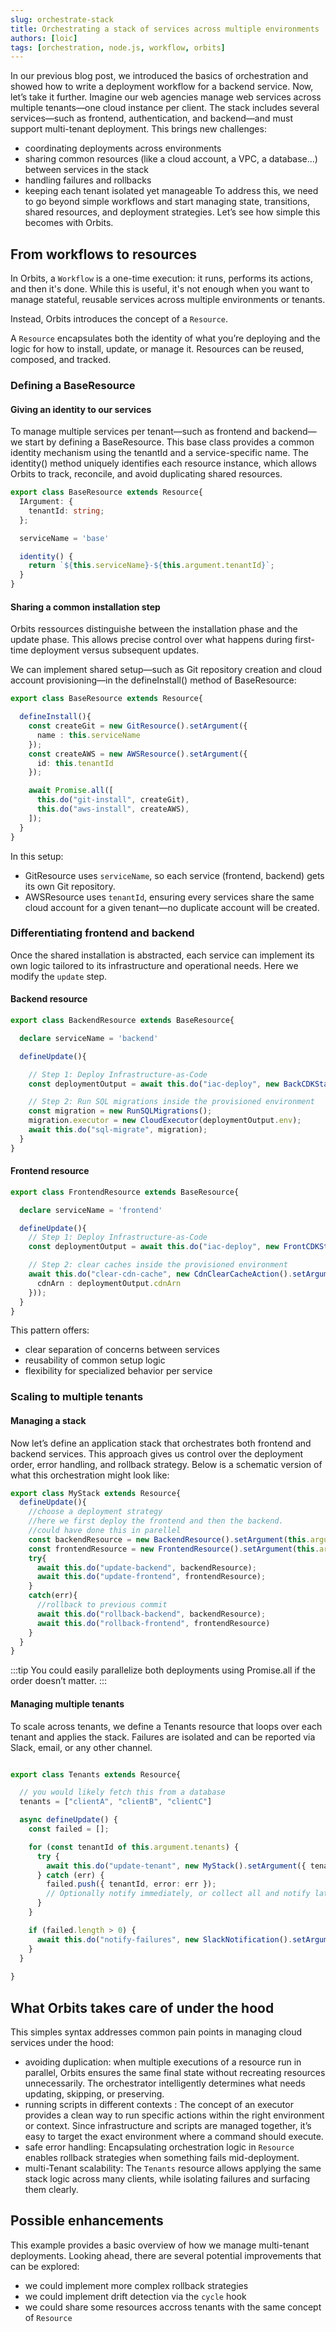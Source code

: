 ```yaml
---
slug: orchestrate-stack
title: Orchestrating a stack of services across multiple environments
authors: [loic]
tags: [orchestration, node.js, workflow, orbits]
---
```


In our previous blog post, we introduced the basics of orchestration and showed how to write a deployment workflow for a backend service. 
Now, let’s take it further. 
Imagine our web agencies manage web services across multiple tenants—one cloud instance per client. The stack includes several services—such as frontend, authentication, and backend—and must support multi-tenant deployment. This brings new challenges:
- coordinating deployments across environments
- sharing common resources (like a cloud account, a VPC, a database...) between services in the stack
- handling failures and rollbacks
- keeping each tenant isolated yet manageable
To address this, we need to go beyond simple workflows and start managing state, transitions, shared resources, and deployment strategies. 
Let’s see how simple this becomes with Orbits.
<!-- truncate -->

## From workflows to resources

In Orbits, a `Workflow` is a one-time execution: it runs, performs its actions, and then it's done. While this is useful, it's not enough when you want to manage stateful, reusable services across multiple environments or tenants.

Instead, Orbits introduces the concept of a `Resource`.

A `Resource` encapsulates both the identity of what you’re deploying and the logic for how to install, update, or manage it. Resources can be reused, composed, and tracked.

### Defining a BaseResource 

#### Giving an identity to our services

To manage multiple services per tenant—such as frontend and backend—we start by defining a BaseResource. This base class provides a common identity mechanism using the tenantId and a service-specific name. The identity() method uniquely identifies each resource instance, which allows Orbits to track, reconcile, and avoid duplicating shared resources.

```ts
export class BaseResource extends Resource{
  IArgument: {
    tenantId: string;
  };

  serviceName = 'base'

  identity() {
    return `${this.serviceName}-${this.argument.tenantId}`;
  }
}
```

#### Sharing a common installation step

Orbits ressources distinguishe between the installation phase and the update phase. This allows precise control over what happens during first-time deployment versus subsequent updates.

We can implement shared setup—such as Git repository creation and cloud account provisioning—in the defineInstall() method of BaseResource:

```ts
export class BaseResource extends Resource{

  defineInstall(){
    const createGit = new GitResource().setArgument({
      name : this.serviceName
    });
    const createAWS = new AWSResource().setArgument({
      id: this.tenantId
    });

    await Promise.all([
      this.do("git-install", createGit),
      this.do("aws-install", createAWS),
    ]);
  }
}
```

In this setup:
- GitResource uses `serviceName`, so each service (frontend, backend) gets its own Git repository.
- AWSResource uses `tenantId`, ensuring every services share the same cloud account for a given tenant—no duplicate account will be created.

### Differentiating frontend and backend

Once the shared installation is abstracted, each service can implement its own logic tailored to its infrastructure and operational needs.
Here we modify the `update` step.

#### Backend resource

```ts
export class BackendResource extends BaseResource{

  declare serviceName = 'backend'

  defineUpdate(){

    // Step 1: Deploy Infrastructure-as-Code
    const deploymentOutput = await this.do("iac-deploy", new BackCDKStack());

    // Step 2: Run SQL migrations inside the provisioned environment
    const migration = new RunSQLMigrations();
    migration.executor = new CloudExecutor(deploymentOutput.env);
    await this.do("sql-migrate", migration);
  }
}

```

#### Frontend resource

```ts
export class FrontendResource extends BaseResource{

  declare serviceName = 'frontend'

  defineUpdate(){
    // Step 1: Deploy Infrastructure-as-Code
    const deploymentOutput = await this.do("iac-deploy", new FrontCDKStack());

    // Step 2: clear caches inside the provisioned environment
    await this.do("clear-cdn-cache", new CdnClearCacheAction().setArgument({
      cdnArn : deploymentOutput.cdnArn
    }));
  }
}
```

This pattern offers:
- clear separation of concerns between services
- reusability of common setup logic
- flexibility for specialized behavior per service



### Scaling to multiple tenants

#### Managing a stack

Now let’s define an application stack that orchestrates both frontend and backend services. This approach gives us control over the deployment order, error handling, and rollback strategy.
Below is a schematic version of what this orchestration might look like:

```ts
export class MyStack extends Resource{
  defineUpdate(){
    //choose a deployment strategy
    //here we first deploy the frontend and then the backend.
    //could have done this in parellel
    const backendResource = new BackendResource().setArgument(this.argument);
    const frontendResource = new FrontendResource().setArgument(this.argument);
    try{
      await this.do("update-backend", backendResource);
      await this.do("update-frontend", frontendResource);
    }
    catch(err){
      //rollback to previous commit
      await this.do("rollback-backend", backendResource);
      await this.do("rollback-frontend", frontendResource)
    }
  }
}
```

:::tip
You could easily parallelize both deployments using Promise.all if the order doesn’t matter.
:::

#### Managing multiple tenants

To scale across tenants, we define a Tenants resource that loops over each tenant and applies the stack. Failures are isolated and can be reported via Slack, email, or any other channel.

```ts

export class Tenants extends Resource{

  // you would likely fetch this from a database
  tenants = ["clientA", "clientB", "clientC"]

  async defineUpdate() {
    const failed = [];

    for (const tenantId of this.argument.tenants) {
      try {
        await this.do("update-tenant", new MyStack().setArgument({ tenantId }));
      } catch (err) {
        failed.push({ tenantId, error: err });
        // Optionally notify immediately, or collect all and notify later
      }
    }

    if (failed.length > 0) {
      await this.do("notify-failures", new SlackNotification().setArgument({ failures: failed }));
    }
  }
    
}
```

## What Orbits takes care of under the hood


This simples syntax addresses common pain points in managing cloud services under the hood:
- avoiding duplication: when multiple executions of a resource run in parallel, Orbits ensures the same final state without recreating resources unnecessarily. The orchestrator intelligently determines what needs updating, skipping, or preserving.
- running scripts in different contexts : The concept of an executor provides a clean way to run specific actions within the right environment or context. Since infrastructure and scripts are managed together, it’s easy to target the exact environment where a command should execute.
- safe error handling: Encapsulating orchestration logic in `Resource` enables rollback strategies when something fails mid-deployment.
- multi-Tenant scalability: The `Tenants` resource allows applying the same stack logic across many clients, while isolating failures and surfacing them clearly.

## Possible enhancements 

This example provides a basic overview of how we manage multi-tenant deployments. Looking ahead, there are several potential improvements that can be explored:
- we could implement more complex rollback strategies 
- we could implement drift detection via the `cycle` hook
- we could share some resources accross tenants with the same concept of `Resource`



